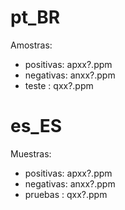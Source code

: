 # pt_BR
Amostras:
 - positivas: apxx?.ppm
 - negativas: anxx?.ppm
 - teste    : qxx?.ppm

# es_ES
Muestras:
 - positivas: apxx?.ppm
 - negativas: anxx?.ppm
 - pruebas  : qxx?.ppm
